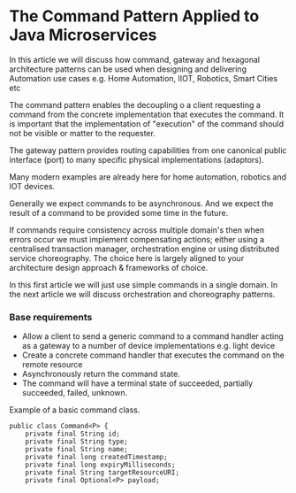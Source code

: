 # The Command Pattern Applied to Java Microservices

In this article we will discuss how command, gateway and hexagonal architecture patterns can be used when designing and delivering Automation use cases 
e.g. Home Automation, IIOT, Robotics, Smart Cities etc

The command pattern enables the decoupling o a client requesting a command from the concrete implementation that executes the command.
It is important that the implementation of "execution" of the command should not be visible or matter to the requester.

The gateway pattern provides routing capabilities from one canonical public interface (port) to many specific physical implementations (adaptors). 

Many modern examples are already here for home automation, robotics and IOT devices.

Generally we expect commands to be asynchronous. And we expect the result of a command to be provided some time in the future.

If commands require consistency across multiple domain's then when errors occur we must implement compensating actions; either
using a centralised transaction manager, orchestration engine or using distributed service choreography. The choice here is largely 
aligned to your architecture design approach & frameworks of choice.

In this first article we will just use simple commands in a single domain. In the next article we will discuss
orchestration and choreography patterns.

### Base requirements

- Allow a client to send a generic command to a command handler acting as a gateway to a number of device implementations e.g. light device
- Create a concrete command handler that executes the command on the remote resource 
- Asynchronously return the command state.
- The command will have a terminal state of succeeded, partially succeeded, failed, unknown.

Example of a basic command class.

```
public class Command<P> {
    private final String id;
    private final String type;
    private final String name;
    private final long createdTimestamp;
    private final long expiryMilliseconds;
    private final String targetResourceURI;
    private final Optional<P> payload;
```
